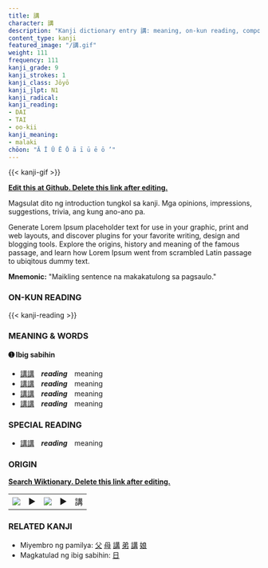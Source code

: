 ```yaml
---
title: 講
character: 講
description: "Kanji dictionary entry 講: meaning, on-kun reading, compounds, origin, related kanji"
content_type: kanji
featured_image: "/講.gif"
weight: 111
frequency: 111
kanji_grade: 9
kanji_strokes: 1
kanji_class: Jōyō
kanji_jlpt: N1
kanji_radical: 
kanji_reading: 
- DAI
- TAI
- oo-kii
kanji_meaning:
- malaki
chōon: "Ā Ī Ū Ē Ō ā ī ū ē ō ’"
---
```

[//]: # (Don't edit the line below. Kanji animated GIF code is automatically generated.)
{{< kanji-gif >}}

[//]: # (Edit below this line.)

**[Edit this at Github. Delete this link after editing.](https://github.com/tim0g/tim/tree/main/content/kanji/講/index.md)**

Magsulat dito ng introduction tungkol sa kanji. Mga opinions, impressions, suggestions, trivia, ang kung ano-ano pa.

Generate Lorem Ipsum placeholder text for use in your graphic, print and web layouts, and discover plugins for your favorite writing, design and blogging tools. Explore the origins, history and meaning of the famous passage, and learn how Lorem Ipsum went from scrambled Latin passage to ubiqitous dummy text.
 
**Mnemonic:** "Maikling sentence na makakatulong sa pagsaulo."

### ON-KUN READING

[//]: # (Don't edit the line below. ON-KUN READING code is automatically generated.)
{{< kanji-reading >}}

### MEANING & WORDS

#### ➊ **Ibig sabihin**
  - [講](../講)[講](../講)　***reading***　meaning
  - [講](../講)[講](../講)　***reading***　meaning
  - [講](../講)[講](../講)　***reading***　meaning
  - [講](../講)[講](../講)　***reading***　meaning

### SPECIAL READING
  - [講](../講)[講](../講)　***reading***　meaning

### ORIGIN

**[Search Wiktionary. Delete this link after editing.](https://wiktionary.org/wiki/講)**
<table class="kanji-table"><tr><td>
<img src="60px-講-bronze.svg.png">
</td><td>▶</td><td>
<img src="60px-講-oracle.svg.png">
</td><td>▶</td>
<td class="kanji-origin">講</td>
</tr></table>

### RELATED KANJI
- Miyembro ng pamilya: [父](../父) [母](../母) [講](../講) [弟](../弟) [講](../講) [娘](../娘)
- Magkatulad ng ibig sabihin: [日](../日)
